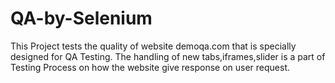 # QA-by-Selenium
This Project tests the quality of website demoqa.com that is specially designed for QA Testing.
The handling of new tabs,iframes,slider is a part of Testing Process on how the website give response on user request.
